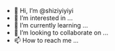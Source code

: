 - 👋 Hi, I’m @shiziyiyiyi
- 👀 I’m interested in ...
- 🌱 I’m currently learning ...
- 💞️ I’m looking to collaborate on ...
- 📫 How to reach me ...

<!---
shiziyiyiyi/shiziyiyiyi is a ✨ special ✨ repository because its `README.md` (this file) appears on your GitHub profile.
You can click the Preview link to take a look at your changes.
--->
